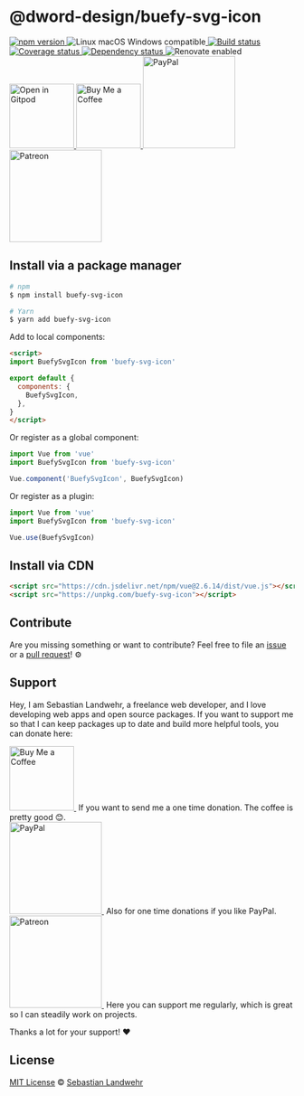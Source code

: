 <!-- TITLE/ -->
# @dword-design/buefy-svg-icon
<!-- /TITLE -->

<!-- BADGES/ -->
  <p>
    <a href="https://npmjs.org/package/@dword-design/buefy-svg-icon">
      <img
        src="https://img.shields.io/npm/v/@dword-design/buefy-svg-icon.svg"
        alt="npm version"
      >
    </a><img src="https://img.shields.io/badge/os-linux%20%7C%C2%A0macos%20%7C%C2%A0windows-blue" alt="Linux macOS Windows compatible"><a href="https://github.com/dword-design/buefy-svg-icon/actions">
      <img
        src="https://github.com/dword-design/buefy-svg-icon/workflows/build/badge.svg"
        alt="Build status"
      >
    </a><a href="https://codecov.io/gh/dword-design/buefy-svg-icon">
      <img
        src="https://codecov.io/gh/dword-design/buefy-svg-icon/branch/master/graph/badge.svg"
        alt="Coverage status"
      >
    </a><a href="https://david-dm.org/dword-design/buefy-svg-icon">
      <img src="https://img.shields.io/david/dword-design/buefy-svg-icon" alt="Dependency status">
    </a><img src="https://img.shields.io/badge/renovate-enabled-brightgreen" alt="Renovate enabled"><br/><a href="https://gitpod.io/#https://github.com/dword-design/buefy-svg-icon">
      <img
        src="https://gitpod.io/button/open-in-gitpod.svg"
        alt="Open in Gitpod"
        width="114"
      >
    </a><a href="https://www.buymeacoffee.com/dword">
      <img
        src="https://www.buymeacoffee.com/assets/img/guidelines/download-assets-sm-2.svg"
        alt="Buy Me a Coffee"
        width="114"
      >
    </a><a href="https://paypal.me/SebastianLandwehr">
      <img
        src="https://sebastianlandwehr.com/images/paypal.svg"
        alt="PayPal"
        width="163"
      >
    </a><a href="https://www.patreon.com/dworddesign">
      <img
        src="https://sebastianlandwehr.com/images/patreon.svg"
        alt="Patreon"
        width="163"
      >
    </a>
</p>
<!-- /BADGES -->

<!-- DESCRIPTION/ -->

<!-- /DESCRIPTION -->

<!-- INSTALL/ -->
## Install via a package manager

```bash
# npm
$ npm install buefy-svg-icon

# Yarn
$ yarn add buefy-svg-icon
```

Add to local components:

```html
<script>
import BuefySvgIcon from 'buefy-svg-icon'

export default {
  components: {
    BuefySvgIcon,
  },
}
</script>
```

Or register as a global component:

```js
import Vue from 'vue'
import BuefySvgIcon from 'buefy-svg-icon'

Vue.component('BuefySvgIcon', BuefySvgIcon)
```

Or register as a plugin:

```js
import Vue from 'vue'
import BuefySvgIcon from 'buefy-svg-icon'

Vue.use(BuefySvgIcon)
```

## Install via CDN

```html
<script src="https://cdn.jsdelivr.net/npm/vue@2.6.14/dist/vue.js"></script>
<script src="https://unpkg.com/buefy-svg-icon"></script>
```
<!-- /INSTALL -->

<!-- LICENSE/ -->
## Contribute

Are you missing something or want to contribute? Feel free to file an [issue](https://github.com/dword-design/buefy-svg-icon/issues) or a [pull request](https://github.com/dword-design/buefy-svg-icon/pulls)! ⚙️

## Support

Hey, I am Sebastian Landwehr, a freelance web developer, and I love developing web apps and open source packages. If you want to support me so that I can keep packages up to date and build more helpful tools, you can donate here:

<p>
  <a href="https://www.buymeacoffee.com/dword">
    <img
      src="https://www.buymeacoffee.com/assets/img/guidelines/download-assets-sm-2.svg"
      alt="Buy Me a Coffee"
      width="114"
    >
  </a>&nbsp;If you want to send me a one time donation. The coffee is pretty good 😊.<br/>
  <a href="https://paypal.me/SebastianLandwehr">
    <img
      src="https://sebastianlandwehr.com/images/paypal.svg"
      alt="PayPal"
      width="163"
    >
  </a>&nbsp;Also for one time donations if you like PayPal.<br/>
  <a href="https://www.patreon.com/dworddesign">
    <img
      src="https://sebastianlandwehr.com/images/patreon.svg"
      alt="Patreon"
      width="163"
    >
  </a>&nbsp;Here you can support me regularly, which is great so I can steadily work on projects.
</p>

Thanks a lot for your support! ❤️

## License

[MIT License](https://opensource.org/licenses/MIT) © [Sebastian Landwehr](https://sebastianlandwehr.com)
<!-- /LICENSE -->
